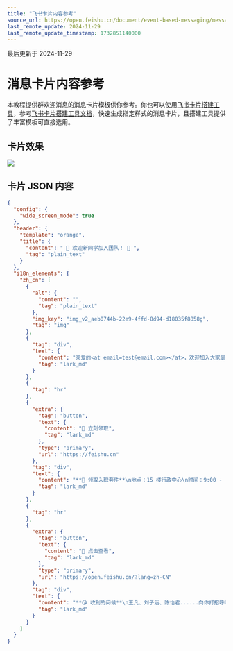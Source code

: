 ```yaml
---
title: "飞书卡片内容参考"
source_url: https://open.feishu.cn/document/event-based-messaging/message-card-content-reference
last_remote_update: 2024-11-29
last_remote_update_timestamp: 1732851140000
---
```

最后更新于 2024-11-29

# 消息卡片内容参考

本教程提供群欢迎消息的消息卡片模板供你参考。你也可以使用[飞书卡片搭建工具](https://open.feishu.cn/cardkit?from=open_docs_tool_overview)，参考[飞书卡片搭建工具文档](https://open.feishu.cn/document/uAjLw4CM/ukzMukzMukzM/feishu-cards/feishu-card-cardkit/feishu-cardkit-overview)，快速生成指定样式的消息卡片，且搭建工具提供了丰富模板可直接选用。

## 卡片效果

![](https://sf3-cn.feishucdn.com/obj/open-platform-opendoc/a6d369cffc485c52f4301c302e45120f_tbjGazxQ5I.png?height=1000&lazyload=true&maxWidth=700&width=1640)

## 卡片 JSON 内容

```JSON
{
  "config": {
    "wide_screen_mode": true
  },
  "header": {
    "template": "orange",
    "title": {
      "content": " 🎈 欢迎新同学加入团队！ 🎈 ",
      "tag": "plain_text"
    }
  },
  "i18n_elements": {
    "zh_cn": [
      {
        "alt": {
          "content": "",
          "tag": "plain_text"
        },
        "img_key": "img_v2_aeb0744b-22e9-4ffd-8d94-d18035f8858g",
        "tag": "img"
      },
      {
        "tag": "div",
        "text": {
          "content": "亲爱的<at email=test@email.com></at>，欢迎加入大家庭！\n\n加入团队后，完成以下事情，有助于你更快融入团队：\n1. 请在群内做个简单的自我介绍，帮助大家更好地了解你\n2. 想要快速了解团队的业务和职责吗？单独约团队同学1 on 1，让大家给你介绍吧\n3. 你可能会需要的重要资料如下: \n3.1 [团队周报集合](https://open.feishu.cn/)\n3.2 部门 leader 的[ 双月OKR](https://open.feishu.cn/)\n3.3 向产品经理推荐：[产品设计原则](https://open.feishu.cn/)",
          "tag": "lark_md"
        }
      },
      {
        "tag": "hr"
      },
      {
        "extra": {
          "tag": "button",
          "text": {
            "content": "🙋 立刻领取",
            "tag": "lark_md"
          },
          "type": "primary",
          "url": "https://feishu.cn"
        },
        "tag": "div",
        "text": {
          "content": "**🎁 领取入职套件**\n地点：15 楼行政中心\n时间：9:00 - 18:00\n",
          "tag": "lark_md"
        }
      },
      {
        "tag": "hr"
      },
      {
        "extra": {
          "tag": "button",
          "text": {
            "content": "👀 点击查看",
            "tag": "lark_md"
          },
          "type": "primary",
          "url": "https://open.feishu.cn/?lang=zh-CN"
        },
        "tag": "div",
        "text": {
          "content": "**😘 收到的问候**\n王凡、刘子涵、陈怡君......向你打招呼啦",
          "tag": "lark_md"
        }
      }
    ]
  }
}
```
